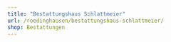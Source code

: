 ```yaml
---
title: "Bestattungshaus Schlattmeier"
url: /roedinghausen/bestattungshaus-schlattmeier/
shop: Bestattungen
---
```

